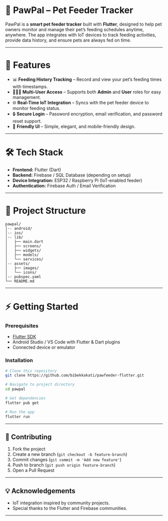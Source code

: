 # 🐾 PawPal – Pet Feeder Tracker

PawPal is a **smart pet feeder tracker** built with **Flutter**, designed to help pet owners monitor and manage their pet’s feeding schedules anytime, anywhere.
The app integrates with IoT devices to track feeding activities, provide data history, and ensure pets are always fed on time.

---

# 🚀 Features

* 📊 **Feeding History Tracking** – Record and view your pet’s feeding times with timestamps.
* 👨‍👩‍👧 **Multi-User Access** – Supports both **Admin** and **User** roles for easy management.
* 🌐 **Real-Time IoT Integration** – Syncs with the pet feeder device to monitor feeding status.
* 🔒 **Secure Login** – Password encryption, email verification, and password reset support.
* 📱 **Friendly UI** – Simple, elegant, and mobile-friendly design.

---

# 🛠️ Tech Stack

* **Frontend:** Flutter (Dart)
* **Backend:** Firebase / SQL Database (depending on setup)
* **Device Integration:** ESP32 / Raspberry Pi (IoT-enabled feeder)
* **Authentication:** Firebase Auth / Email Verification

---

# 📂 Project Structure

```
pawpal/
│-- android/
│-- ios/
│-- lib/
│   ├── main.dart
│   ├── screens/
│   ├── widgets/
│   ├── models/
│   └── services/
│-- assets/
│   ├── images/
│   └── icons/
│-- pubspec.yaml
└── README.md
```

---

# ⚡ Getting Started

### Prerequisites

* [Flutter SDK](https://docs.flutter.dev/get-started/install)
* Android Studio / VS Code with Flutter & Dart plugins
* Connected device or emulator

### Installation

```bash
# Clone this repository
git clone https://github.com/bibekkakati/pawfeeder-flutter.git

# Navigate to project directory
cd pawpal

# Get dependencies
flutter pub get

# Run the app
flutter run
```

---

## 🤝 Contributing

1. Fork the project
2. Create a new branch (`git checkout -b feature-branch`)
3. Commit changes (`git commit -m 'Add new feature'`)
4. Push to branch (`git push origin feature-branch`)
5. Open a Pull Request

---

## 💡 Acknowledgements

* IoT integration inspired by community projects.
* Special thanks to the Flutter and Firebase communities.

---



